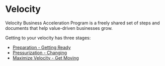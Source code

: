 # Velocity
Velocity Business Acceleration Program is a freely shared set of steps and documents that help value-driven businesses grow.

Getting to your velocity has three stages:
* [Preparation - Getting Ready](/1-Preparation)
* [Pressurization - Changing](/2-Pressurization)
* [Maximize Velocity - Get Moving](/3-Velocity)

